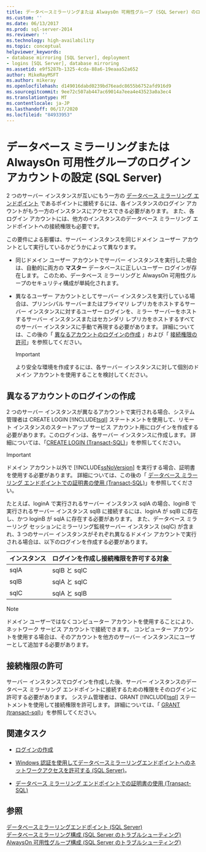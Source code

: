 ```yaml
---
title: データベースミラーリングまたは AlwaysOn 可用性グループ (SQL Server) のログインアカウントを設定します。Microsoft Docs
ms.custom: ''
ms.date: 06/13/2017
ms.prod: sql-server-2014
ms.reviewer: ''
ms.technology: high-availability
ms.topic: conceptual
helpviewer_keywords:
- database mirroring [SQL Server], deployment
- logins [SQL Server], database mirroring
ms.assetid: e9f5287b-1325-4cda-88a6-19eaaa52a652
author: MikeRayMSFT
ms.author: mikeray
ms.openlocfilehash: d149016dabd0239bd76eadc8655b6752afd916d9
ms.sourcegitcommit: 9ee72c507ab447ac69014a7eea4e43523a0a3ec4
ms.translationtype: MT
ms.contentlocale: ja-JP
ms.lasthandoff: 06/17/2020
ms.locfileid: "84933953"
---
```

# <a name="set-up-login-accounts-for-database-mirroring-or-alwayson-availability-groups-sql-server"></a>データベース ミラーリングまたは AlwaysOn 可用性グループのログイン アカウントの設定 (SQL Server)
  2 つのサーバー インスタンスが互いにもう一方の [データベース ミラーリング エンドポイント](the-database-mirroring-endpoint-sql-server.md) であるポイントに接続するには、各インスタンスのログイン アカウントがもう一方のインスタンスにアクセスできる必要があります。 また、各ログイン アカウントには、他方のインスタンスのデータベース ミラーリング エンドポイントへの接続権限も必要です。  
  
 この要件による影響は、サーバー インスタンスを同じドメイン ユーザー アカウントとして実行しているかどうかによって異なります。  
  
-   同じドメイン ユーザー アカウントでサーバー インスタンスを実行した場合は、自動的に両方の **マスター** データベースに正しいユーザー ログインが存在します。 このため、データベース ミラーリングと AlwaysOn 可用性グループのセキュリティ構成が単純化されます。  
  
-   異なるユーザー アカウントとしてサーバー インスタンスを実行している場合は、プリンシパル サーバーまたはプライマリ レプリカをホストするサーバー インスタンスに対するユーザー ログインを、ミラー サーバーをホストするサーバー インスタンスまたはセカンダリ レプリカをホストするすべてのサーバー インスタンスに手動で再現する必要があります。 詳細については、この後の「 [異なるアカウントのログインの作成](#CreateLogin) 」および「 [接続権限の許可](#GrantConnect)」を参照してください。  
  
    > [!IMPORTANT]  
    >  より安全な環境を作成するには、各サーバー インスタンスに対して個別のドメイン アカウントを使用することを検討してください。  
  
##  <a name="create-a-login-for-a-different-account"></a><a name="CreateLogin"></a> 異なるアカウントのログインの作成  
 2 つのサーバー インスタンスが異なるアカウントで実行される場合、システム管理者は CREATE LOGIN [!INCLUDE[tsql](../../includes/tsql-md.md)] ステートメントを使用して、リモート インスタンスのスタートアップ サービス アカウント用にログインを作成する必要があります。このログインは、各サーバー インスタンスに作成します。 詳細については、「[CREATE LOGIN &#40;Transact-SQL&#41;](/sql/t-sql/statements/create-login-transact-sql)」を参照してください。  
  
> [!IMPORTANT]  
>  ドメイン アカウント以外で [!INCLUDE[ssNoVersion](../../includes/ssnoversion-md.md)] を実行する場合、証明書を使用する必要があります。 詳細については、この後の「 [データベース ミラーリング エンドポイントでの証明書の使用 &#40;Transact-SQL&#41;](use-certificates-for-a-database-mirroring-endpoint-transact-sql.md)」を参照してください。  
  
 たとえば、loginA で実行されるサーバー インスタンス sqlA の場合、loginB で実行されるサーバー インスタンス sqlB に接続するには、loginA が sqlB に存在し、かつ loginB が sqlA に存在する必要があります。 また、データベース ミラーリング セッションにミラーリング監視サーバー インスタンス (sqlC) が含まれ、3 つのサーバー インスタンスがそれぞれ異なるドメイン アカウントで実行される場合は、以下のログインを作成する必要があります。  
  
|インスタンス|ログインを作成し接続権限を許可する対象|  
|--------------------|--------------------------------------------------------------|  
|sqlA|sqlB と sqlC|  
|sqlB|sqlA と sqlC|  
|sqlC|sqlA と sqlB|  
  
> [!NOTE]  
>  ドメイン ユーザーではなくコンピューター アカウントを使用することにより、ネットワーク サービス アカウントで接続できます。 コンピューター アカウントを使用する場合は、そのアカウントを他方のサーバー インスタンスにユーザーとして追加する必要があります。  
  
##  <a name="grant-connect-permission"></a><a name="GrantConnect"></a> 接続権限の許可  
 サーバー インスタンスでログインを作成した後、サーバー インスタンスのデータベース ミラーリング エンドポイントに接続するための権限をそのログインに許可する必要があります。 システム管理者は、GRANT [!INCLUDE[tsql](../../includes/tsql-md.md)] ステートメントを使用して接続権限を許可します。 詳細については、「 [GRANT &#40;transact-sql&#41;](/sql/t-sql/statements/grant-transact-sql)」を参照してください。  
  
##  <a name="related-tasks"></a><a name="RelatedTasks"></a> 関連タスク  
  
-   [ログインの作成](../../relational-databases/security/authentication-access/create-a-login.md)  
  
-   [Windows 認証を使用してデータベースミラーリングエンドポイントへのネットワークアクセスを許可する &#40;SQL Server&#41;](../database-mirroring-allow-network-access-windows-authentication.md)。  
  
-   [データベース ミラーリング エンドポイントでの証明書の使用 &#40;Transact-SQL&#41;](use-certificates-for-a-database-mirroring-endpoint-transact-sql.md)  
  
## <a name="see-also"></a>参照  
 [データベースミラーリングエンドポイント &#40;SQL Server&#41;](the-database-mirroring-endpoint-sql-server.md)   
 [データベースミラーリング構成 &#40;SQL Server のトラブルシューティング&#41;](troubleshoot-database-mirroring-configuration-sql-server.md)   
 [AlwaysOn 可用性グループ構成 &#40;SQL Server のトラブルシューティング&#41;](../availability-groups/windows/troubleshoot-always-on-availability-groups-configuration-sql-server.md)  
  
  
